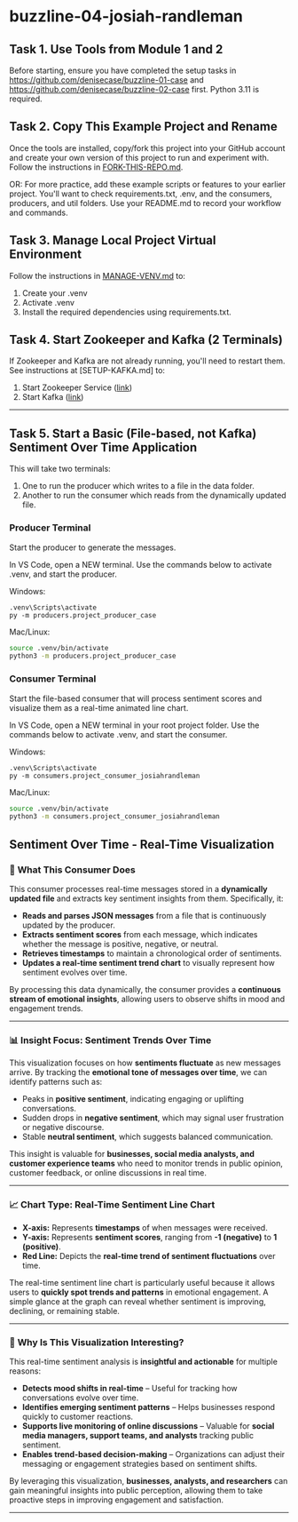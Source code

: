 # buzzline-04-josiah-randleman
## Task 1. Use Tools from Module 1 and 2

Before starting, ensure you have completed the setup tasks in <https://github.com/denisecase/buzzline-01-case> and <https://github.com/denisecase/buzzline-02-case> first. 
Python 3.11 is required. 

## Task 2. Copy This Example Project and Rename

Once the tools are installed, copy/fork this project into your GitHub account
and create your own version of this project to run and experiment with. 
Follow the instructions in [FORK-THIS-REPO.md](https://github.com/denisecase/buzzline-01-case/docs/FORK-THIS-REPO.md).

OR: For more practice, add these example scripts or features to your earlier project. 
You'll want to check requirements.txt, .env, and the consumers, producers, and util folders. 
Use your README.md to record your workflow and commands. 
    

## Task 3. Manage Local Project Virtual Environment

Follow the instructions in [MANAGE-VENV.md](https://github.com/denisecase/buzzline-01-case/docs/MANAGE-VENV.md) to:
1. Create your .venv
2. Activate .venv
3. Install the required dependencies using requirements.txt.

## Task 4. Start Zookeeper and Kafka (2 Terminals)

If Zookeeper and Kafka are not already running, you'll need to restart them.
See instructions at [SETUP-KAFKA.md] to:

1. Start Zookeeper Service ([link](https://github.com/denisecase/buzzline-02-case/blob/main/docs/SETUP-KAFKA.md#step-7-start-zookeeper-service-terminal-1))
2. Start Kafka ([link](https://github.com/denisecase/buzzline-02-case/blob/main/docs/SETUP-KAFKA.md#step-8-start-kafka-terminal-2))

---

## Task 5. Start a Basic (File-based, not Kafka) Sentiment Over Time Application

This will take two terminals:

1. One to run the producer which writes to a file in the data folder. 
2. Another to run the consumer which reads from the dynamically updated file. 

### Producer Terminal

Start the producer to generate the messages. 

In VS Code, open a NEW terminal.
Use the commands below to activate .venv, and start the producer. 

Windows:

```shell
.venv\Scripts\activate
py -m producers.project_producer_case
```

Mac/Linux:
```zsh
source .venv/bin/activate
python3 -m producers.project_producer_case
```

### Consumer Terminal

Start the file-based consumer that will process sentiment scores and visualize them as a real-time animated line chart. 

In VS Code, open a NEW terminal in your root project folder. 
Use the commands below to activate .venv, and start the consumer. 

Windows:
```shell
.venv\Scripts\activate
py -m consumers.project_consumer_josiahrandleman
```

Mac/Linux:
```zsh
source .venv/bin/activate
python3 -m consumers.project_consumer_josiahrandleman
```

## **Sentiment Over Time - Real-Time Visualization**  

### 🔹 **What This Consumer Does**  
This consumer processes real-time messages stored in a **dynamically updated file** and extracts key sentiment insights from them. Specifically, it:  
- **Reads and parses JSON messages** from a file that is continuously updated by the producer.  
- **Extracts sentiment scores** from each message, which indicates whether the message is positive, negative, or neutral.  
- **Retrieves timestamps** to maintain a chronological order of sentiments.  
- **Updates a real-time sentiment trend chart** to visually represent how sentiment evolves over time.  

By processing this data dynamically, the consumer provides a **continuous stream of emotional insights**, allowing users to observe shifts in mood and engagement trends.  

---

### 📊 **Insight Focus: Sentiment Trends Over Time**  
This visualization focuses on how **sentiments fluctuate** as new messages arrive. By tracking the **emotional tone of messages over time**, we can identify patterns such as:  
- Peaks in **positive sentiment**, indicating engaging or uplifting conversations.  
- Sudden drops in **negative sentiment**, which may signal user frustration or negative discourse.  
- Stable **neutral sentiment**, which suggests balanced communication.  

This insight is valuable for **businesses, social media analysts, and customer experience teams** who need to monitor trends in public opinion, customer feedback, or online discussions in real time.  

---

### 📈 **Chart Type: Real-Time Sentiment Line Chart**  
- **X-axis:** Represents **timestamps** of when messages were received.  
- **Y-axis:** Represents **sentiment scores**, ranging from **-1 (negative)** to **1 (positive)**.  
- **Red Line:** Depicts the **real-time trend of sentiment fluctuations** over time.  

The real-time sentiment line chart is particularly useful because it allows users to **quickly spot trends and patterns** in emotional engagement. A simple glance at the graph can reveal whether sentiment is improving, declining, or remaining stable.  

---

### 🎯 **Why Is This Visualization Interesting?**  
This real-time sentiment analysis is **insightful and actionable** for multiple reasons:  
- **Detects mood shifts in real-time** – Useful for tracking how conversations evolve over time.  
- **Identifies emerging sentiment patterns** – Helps businesses respond quickly to customer reactions.  
- **Supports live monitoring of online discussions** – Valuable for **social media managers, support teams, and analysts** tracking public sentiment.  
- **Enables trend-based decision-making** – Organizations can adjust their messaging or engagement strategies based on sentiment shifts.  

By leveraging this visualization, **businesses, analysts, and researchers** can gain meaningful insights into public perception, allowing them to take proactive steps in improving engagement and satisfaction.  


---


